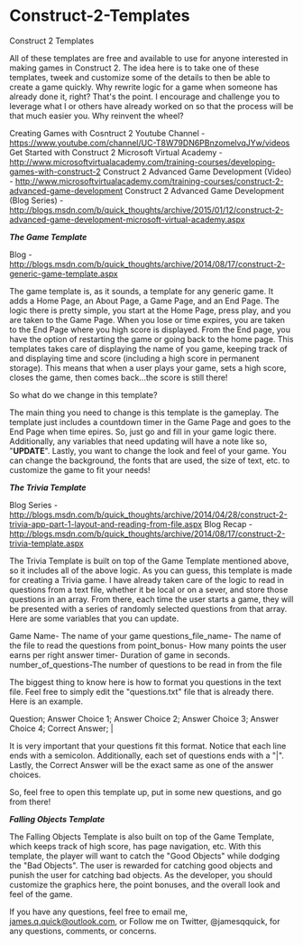 Construct-2-Templates
=====================

Construct 2 Templates

All of these templates are free and available to use for anyone interested in making games in Construct 2.  The idea here is to take one of these templates, tweek and customize some of the details to then be able to create a game quickly.  Why rewrite logic for a game when someone has already done it, right?  That's the point.  I encourage and challenge you to leverage what I or others have already worked on so that the process will be that much easier you.  Why reinvent the wheel?

Creating Games with Cosntruct 2 Youtube Channel - https://www.youtube.com/channel/UC-T8W79DN6PBnzomelvqJYw/videos
Get Started with Construct 2 Microsoft Virtual Academy - http://www.microsoftvirtualacademy.com/training-courses/developing-games-with-construct-2
Construct 2 Advanced Game Development (Video) - http://www.microsoftvirtualacademy.com/training-courses/construct-2-advanced-game-development
Construct 2 Advanced Game Development (Blog Series) - http://blogs.msdn.com/b/quick_thoughts/archive/2015/01/12/construct-2-advanced-game-development-microsoft-virtual-academy.aspx


***The Game Template*** 

Blog - http://blogs.msdn.com/b/quick_thoughts/archive/2014/08/17/construct-2-generic-game-template.aspx

The game template is, as it sounds, a template for any generic game.  It adds a Home Page, an About Page, a Game Page, and an End Page.  The logic there is pretty simple, you start at the Home Page, press play, and you are taken to the Game Page. When you lose or time expires, you are taken to the End Page where you high score is displayed.  From the End page, you have the option of restarting the game or going back to the home page.  This templates takes care of displaying the name of you game, keeping track of and displaying time and score (including a high score in permanent storage).  This means that when a user plays your game, sets a high score, closes the game, then comes back...the score is still there!

So what do we change in this template?

The main thing you need to change is this template is the gameplay.  The template just includes a countdown timer in the Game Page and goes to the End Page when time epires.  So, just go and fill in your game logic there.  Additionally, any variables that need updating will have a note like so, "**UPDATE**".  Lastly, you want to change the look and feel of your game.  You can change the background, the fonts that are used, the size of text, etc. to customize the game to fit your needs!

***The Trivia Template***

Blog Series -http://blogs.msdn.com/b/quick_thoughts/archive/2014/04/28/construct-2-trivia-app-part-1-layout-and-reading-from-file.aspx
Blog Recap - http://blogs.msdn.com/b/quick_thoughts/archive/2014/08/17/construct-2-trivia-template.aspx

The Trivia Template is built on top of the Game Template mentioned above, so it includes all of the above logic.  As you can guess, this template is made for creating a Trivia game.  I have already taken care of the logic to read in questions from a text file, whether it be local or on a sever, and store those questions in an array.  From there, each time the user starts a game, they will be presented with a series of randomly selected questions from that array.  Here are some variables that you can update.

Game Name- The name of your game
questions_file_name- The name of the file to read the questions from
point_bonus- How many points the user earns per right answer
timer- Duration of game in seconds.
number_of_questions-The number of questions to be read in from the file

The biggest thing to know here is how to format you questions in the text file.  Feel free to simply edit the "questions.txt" file that is already there.  Here is an example.

Question;
Answer Choice 1;
Answer Choice 2;
Answer Choice 3;
Answer Choice 4;
Correct Answer;
|

It is very important that your questions fit this format.  Notice that each line ends with a semicolon.  Additionally, each set of questions ends with a "|".  Lastly, the Correct Answer will be the exact same as one of the answer choices.

So, feel free to open this template up, put in some new questions, and go from there!

***Falling Objects Template***

The Falling Objects Template is also built on top of the Game Template, which keeps track of high score, has page navigation, etc.  With this template, the player will want to catch the "Good Objects" while dodging the "Bad Objects".  The user is rewarded for catching good objects and punish the user for catching bad objects.  As the developer, you should customize the graphics here, the point bonuses, and the overall look and feel of the game.

If you have any questions, feel free to email me, james.q.quick@outlook.com, or Follow me on Twitter, @jamesqquick, for any questions, comments, or concerns.

